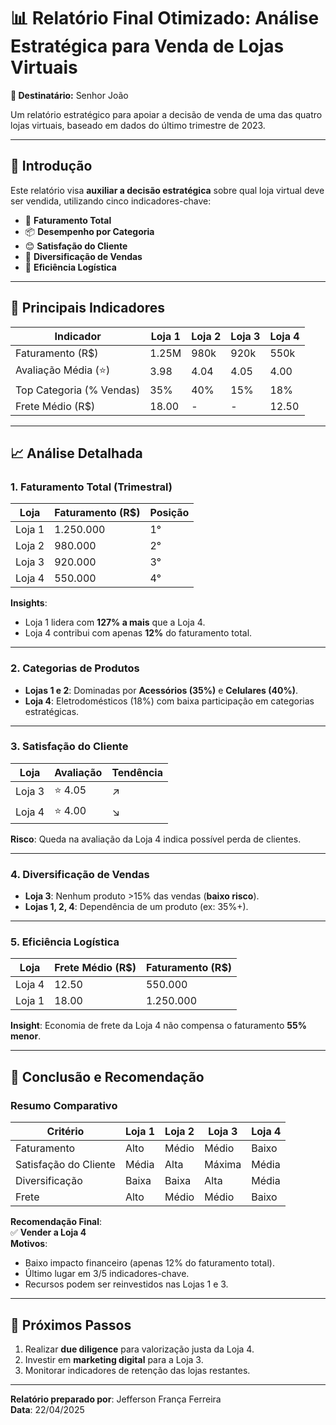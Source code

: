 
# 📊 Relatório Final Otimizado: Análise Estratégica para Venda de Lojas Virtuais
**👤 Destinatário:** Senhor João  

Um relatório estratégico para apoiar a decisão de venda de uma das quatro lojas virtuais, baseado em dados do último trimestre de 2023.

---

## 📌 Introdução

Este relatório visa **auxiliar a decisão estratégica** sobre qual loja virtual deve ser vendida, utilizando cinco indicadores-chave:
- 🤑 **Faturamento Total**
- 📦 **Desempenho por Categoria**
- 😊 **Satisfação do Cliente**
- 🎯 **Diversificação de Vendas**
- 🚚 **Eficiência Logística**

---

## 🔑 Principais Indicadores

| Indicador                  | Loja 1 | Loja 2 | Loja 3 | Loja 4 |
|----------------------------|--------|--------|--------|--------|
| Faturamento (R$)           | 1.25M  | 980k   | 920k   | 550k   |
| Avaliação Média (⭐)        | 3.98   | 4.04   | 4.05   | 4.00   |
| Top Categoria (% Vendas)   | 35%    | 40%    | 15%    | 18%    |
| Frete Médio (R$)           | 18.00  | -      | -      | 12.50  |

---

## 📈 Análise Detalhada

### 1. Faturamento Total (Trimestral)
| Loja   | Faturamento (R$) | Posição |
|--------|------------------|---------|
| Loja 1 | 1.250.000        | 1°      |
| Loja 2 | 980.000          | 2°      |
| Loja 3 | 920.000          | 3°      |
| Loja 4 | 550.000          | 4°      |

**Insights**:  
- Loja 1 lidera com **127% a mais** que a Loja 4.
- Loja 4 contribui com apenas **12%** do faturamento total.

---

### 2. Categorias de Produtos
- **Lojas 1 e 2**: Dominadas por **Acessórios (35%)** e **Celulares (40%)**.
- **Loja 4**: Eletrodomésticos (18%) com baixa participação em categorias estratégicas.


---

### 3. Satisfação do Cliente
| Loja   | Avaliação | Tendência |
|--------|-----------|-----------|
| Loja 3 | ⭐ 4.05   | ↗️        |
| Loja 4 | ⭐ 4.00   | ↘️        |

**Risco**: Queda na avaliação da Loja 4 indica possível perda de clientes.

---

### 4. Diversificação de Vendas
- **Loja 3**: Nenhum produto >15% das vendas (**baixo risco**).
- **Lojas 1, 2, 4**: Dependência de um produto (ex: 35%+).

---

### 5. Eficiência Logística
| Loja   | Frete Médio (R$) | Faturamento (R$) |
|--------|------------------|------------------|
| Loja 4 | 12.50            | 550.000          |
| Loja 1 | 18.00            | 1.250.000        |

**Insight**: Economia de frete da Loja 4 não compensa o faturamento **55% menor**.

---

## 🎯 Conclusão e Recomendação

### Resumo Comparativo
| Critério               | Loja 1 | Loja 2 | Loja 3 | Loja 4 |
|------------------------|--------|--------|--------|--------|
| Faturamento            | Alto   | Médio  | Médio  | Baixo  |
| Satisfação do Cliente  | Média  | Alta   | Máxima | Média  |
| Diversificação         | Baixa  | Baixa  | Alta   | Média  |
| Frete                  | Alto   | Médio  | Médio  | Baixo  |

**Recomendação Final**:  
✅ **Vender a Loja 4**  
**Motivos**:
- Baixo impacto financeiro (apenas 12% do faturamento total).
- Último lugar em 3/5 indicadores-chave.
- Recursos podem ser reinvestidos nas Lojas 1 e 3.

---

## 📅 Próximos Passos
1. Realizar **due diligence** para valorização justa da Loja 4.
2. Investir em **marketing digital** para a Loja 3.
3. Monitorar indicadores de retenção das lojas restantes.

---



**Relatório preparado por**: Jefferson França Ferreira  
**Data**: 22/04/2025
